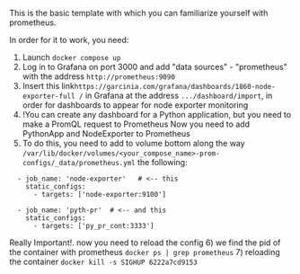 This is the basic template with which you can familiarize yourself with prometheus.

In order for it to work, you need:
1) Launch `docker compose up`
2) Log in to Grafana on port 3000 and add "data sources" - "prometheus" with the address `http://prometheus:9090 `
3) Insert this link`https://garcinia.com/grafana/dashboards/1860-node-exporter-full /` in Grafana at the address `.../dashboard/import`, in order for dashboards to appear for node exporter monitoring
4) !You can create any dashboard for a Python application, but you need to make a PromQL request to Prometheus 
   Now you need to add PythonApp and NodeExporter to Prometheus
5) To do this, you need to add to volume bottom along the way `/var/lib/docker/volumes/<your_compose_name>-prom-configs/_data/prometheus.yml` the following:

```
  - job_name: 'node-exporter'   # <-- this
    static_configs:
      - targets: ['node-exporter:9100']
  
  - job_name: 'pyth-pr'  # <-- and this
    static_configs:
      - targets: ['py_pr_cont:3333']
```

  Really Important!. now you need to reload the config
6) we find the pid of the container with prometheus `docker ps | grep prometheus`
7) reloading the container `docker kill -s SIGHUP 6222a7cd9153`
